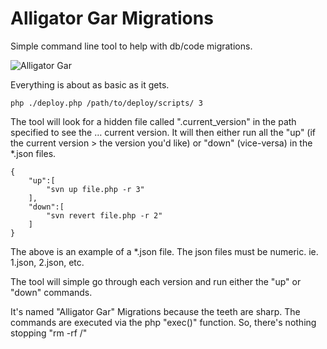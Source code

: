 Alligator Gar Migrations
========================

Simple command line tool to help with db/code migrations.

![Alligator Gar](http://www.marshbunny.com/stjohns/recipes/images/gar1.jpg)

Everything is about as basic as it gets.

 	php ./deploy.php /path/to/deploy/scripts/ 3
 	
 The tool will look for a hidden file called ".current_version" in the path specified to see the … current version. It will then either run all the "up" (if the current version > the version you'd like) or "down" (vice-versa) in the *.json files.
 
 	{
    	"up":[
        	"svn up file.php -r 3"
    	],
    	"down":[
    		"svn revert file.php -r 2"
    	]
	}
	
The above is an example of a *.json file. The json files must be numeric. ie. 1.json, 2.json, etc.

The tool will simple go through each version and run either the "up" or "down" commands.

It's named "Alligator Gar" Migrations because the teeth are sharp. The commands are executed via the php "exec()" function. So, there's nothing stopping "rm -rf /"